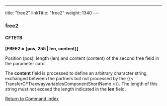---
title: "free2"
linkTitle: "free2"
weight: 1340
---<span id="free2"></span>

### free2

#### CFTETB

****[FREE2 = {pos, 255 &#124; len,
content}]****

Position (pos), length (len) and content (content) of the second free
field in the parameter card.

The ****content**** field is processed
to define an arbitrary character string, exchanged between the partners
but not processed by the {{< TransferCFT/axwayvariablesComponentShortName  >}}. The length of this string
must not exceed the length indicated in the ****len****
field.

[Return to Command index](../../)
